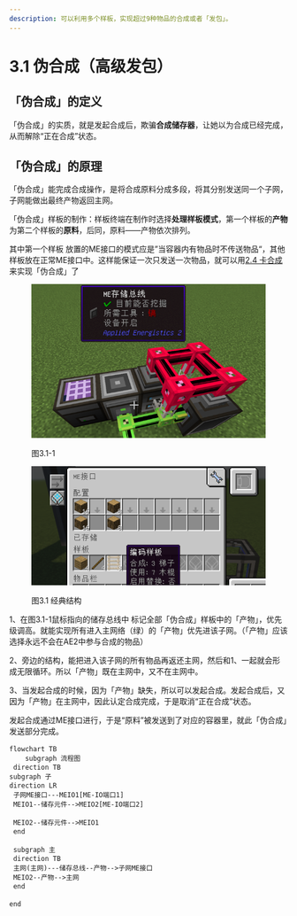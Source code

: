 ```yaml
---
description: 可以利用多个样板，实现超过9种物品的合成或者「发包」。
---
```


# 3.1 伪合成（高级发包）

## &#x20;「伪合成」的定义 <a href="#_toc137910920" id="_toc137910920"></a>

「伪合成」的实质，就是发起合成后，欺骗**合成储存器**，让她以为合成已经完成，从而解除“正在合成”状态。

## 「伪合成」的原理 <a href="#_toc137910921" id="_toc137910921"></a>

「伪合成」能完成合成操作，是将合成原料分成多段，将其分别发送同一个子网，子网能做出最终产物返回主网。

「伪合成」样板的制作：样板终端在制作时选择**处理样板模式**，第一个样板的**产物**  为第二个样板的**原料**，后同，原料——产物依次排列。

其中第一个样板  放置的ME接口的模式应是”当容器内有物品时不传送物品“，其他样板放在正常ME接口中。这样能保证一次只发送一次物品，就可以用[2.4 卡合成](../2-相关的概念与实现/2.4-指示物.md#\_toc137910917)来实现「伪合成」了

<figure><img src="../.gitbook/assets/image (7).png" alt=""><figcaption><p>图3.1-1</p></figcaption></figure>

<figure><img src="../.gitbook/assets/image (6).png" alt=""><figcaption><p>图3.1 经典结构</p></figcaption></figure>

1、在图3.1-1鼠标指向的储存总线中   标记全部「伪合成」样板中的「产物」，优先级调高。就能实现所有进入主网络（绿）的「产物」优先进该子网。（「产物」应该选择永远不会在AE2中参与合成的物品）

2、旁边的结构，能把进入该子网的所有物品再返还主网，然后和1、一起就会形成无限循环。所以「产物」既在主网中，又不在主网中。

3、当发起合成的时候，因为「产物」缺失，所以可以发起合成。发起合成后，又因为「产物」在主网中，因此认定合成完成，于是取消“正在合成”状态。

发起合成通过ME接口进行，于是“原料”被发送到了对应的容器里，就此「伪合成」发送部分完成。

```mermaid
flowchart TB
    subgraph 流程图
 direction TB
subgraph 子
direction LR
 子网ME接口---MEIO1[ME-IO端口1]
 MEIO1--储存元件-->MEIO2[ME-IO端口2]

 MEIO2--储存元件-->MEIO1
 end

 subgraph 主
 direction TB
 主网(主网)---储存总线--产物-->子网ME接口
 MEIO2--产物-->主网
 end

end



```
